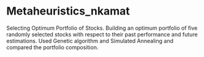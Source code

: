 # Metaheuristics_nkamat
Selecting Optimum Portfolio of Stocks.
Building an optimum portfolio of five randomly selected stocks with respect to their past performance and future estimations.
Used Genetic algorithm and Simulated Annealing and compared the portfolio composition.
